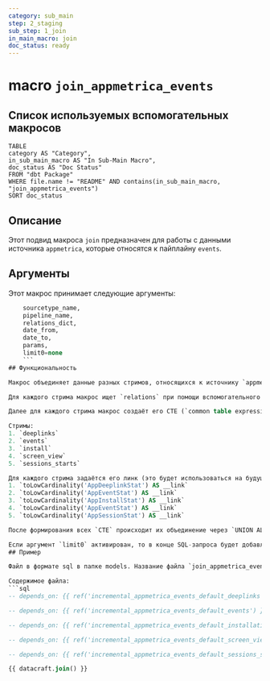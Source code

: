 ```yaml
---
category: sub_main
step: 2_staging
sub_step: 1_join
in_main_macro: join
doc_status: ready
---
```

# macro `join_appmetrica_events`

##  Список используемых вспомогательных макросов

```dataview
TABLE 
category AS "Category", 
in_sub_main_macro AS "In Sub-Main Macro",
doc_status AS "Doc Status"
FROM "dbt Package"
WHERE file.name != "README" AND contains(in_sub_main_macro, "join_appmetrica_events")
SORT doc_status
```


## Описание

Этот подвид макроса `join` предназначен для работы с данными источника `appmetrica`, которые относятся к пайплайну `events`.

## Аргументы

Этот макрос принимает следующие аргументы:
```sql
    sourcetype_name,
    pipeline_name,
    relations_dict,
    date_from,
    date_to,
    params,
    limit0=none
    ```
## Функциональность

Макрос объединяет данные разных стримов, относящихся к источнику `appmetrica` и к пайплайну `events`.

Для каждого стрима макрос ищет `relations` при помощи вспомогательного макроса [[get_relations_by_re]], затем создаёт таблицу-источник при помощи вспомогательного макроса `dbt_utils.union_relations`. (Этот макрос из пакета dbt_utils, он не относится к datacraft).

Далее для каждого стрима макрос создаёт его CTE (`common table expression`) с одинаковым набором полей и их расположением.

Стримы:
1. `deeplinks` 
2. `events`
3. `install`
4. `screen_view`
5. `sessions_starts`

Для каждого стрима задаётся его линк (это будет использоваться на будущих шагах). Вот какие это значения - перечисление в соответствии с порядком стримов:
1. `toLowCardinality('AppDeeplinkStat') AS __link`
2. `toLowCardinality('AppEventStat') AS __link`
3. `toLowCardinality('AppInstallStat') AS __link`
4. `toLowCardinality('AppEventStat') AS __link`
5. `toLowCardinality('AppSessionStat') AS __link`

После формирования всех `CTE` происходит их объединение через `UNION ALL`. 

Если аргумент `limit0` активирован, то в конце SQL-запроса будет добавлено `LIMIT 0`.
## Пример

Файл в формате sql в папке models. Название файла `join_appmetrica_events`

Содержимое файла:
```sql
-- depends_on: {{ ref('incremental_appmetrica_events_default_deeplinks') }}

-- depends_on: {{ ref('incremental_appmetrica_events_default_events') }}

-- depends_on: {{ ref('incremental_appmetrica_events_default_installations') }}

-- depends_on: {{ ref('incremental_appmetrica_events_default_screen_view') }}

-- depends_on: {{ ref('incremental_appmetrica_events_default_sessions_starts') }}

{{ datacraft.join() }}
```
